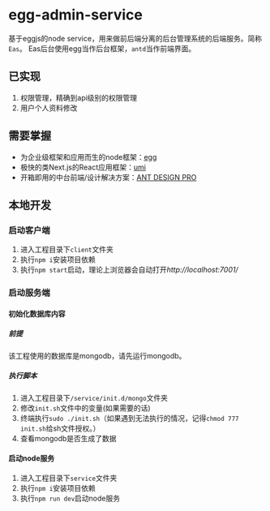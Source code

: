# egg-admin-service

基于eggjs的node service，用来做前后端分离的后台管理系统的后端服务。简称`Eas`。
Eas后台使用egg当作后台框架，`antd`当作前端界面。

## 已实现
1. 权限管理，精确到api级别的权限管理
2. 用户个人资料修改

## 需要掌握

- 为企业级框架和应用而生的node框架：[egg](https://eggjs.org/)
- 极快的类Next.js的React应用框架：[umi](https://umijs.org/)
- 开箱即用的中台前端/设计解决方案：[ANT DESIGN PRO](https://pro.ant.design/index-cn)

## 本地开发

### 启动客户端
1. 进入工程目录下`client`文件夹
2. 执行`npm i`安装项目依赖
3. 执行`npm start`启动，理论上浏览器会自动打开*http://localhost:7001/*

### 启动服务端

#### 初始化数据库内容
##### 前提
该工程使用的数据库是mongodb，请先运行mongodb。

##### 执行脚本
1. 进入工程目录下`/service/init.d/mongo`文件夹
2. 修改`init.sh`文件中的变量(如果需要的话)
3. 终端执行`sudo ./init.sh`（如果遇到无法执行的情况，记得`chmod 777 init.sh`给sh文件授权。）
4. 查看mongodb是否生成了数据

#### 启动node服务
1. 进入工程目录下`service`文件夹
2. 执行`npm i`安装项目依赖
3. 执行`npm run dev`启动node服务
